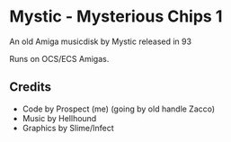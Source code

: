 # Mystic - Mysterious Chips 1

An old Amiga musicdisk by Mystic released in 93

Runs on OCS/ECS Amigas.

## Credits
* Code by Prospect (me) (going by old handle Zacco)
* Music by Hellhound
* Graphics by Slime/Infect
